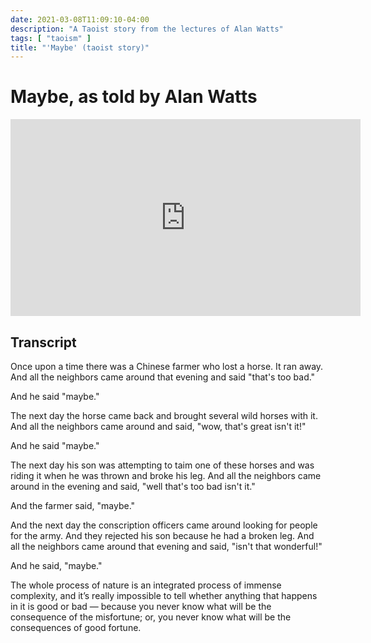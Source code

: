 ```yaml
---
date: 2021-03-08T11:09:10-04:00
description: "A Taoist story from the lectures of Alan Watts"
tags: [ "taoism" ]
title: "'Maybe' (taoist story)"
---
```


# Maybe, as told by Alan Watts

<iframe width="560" height="315" src="https://www.youtube.com/embed/OX0OARBqBp0" title="YouTube video player" frameborder="0" allow="accelerometer; autoplay; clipboard-write; encrypted-media; gyroscope; picture-in-picture" allowfullscreen></iframe>

## Transcript

Once upon a time there was a Chinese farmer who lost a horse. It ran away. And all the neighbors came around that evening and said "that's too bad."

And he said "maybe."

The next day the horse came back and brought several wild horses with it. And all the neighbors came around and said, "wow, that's great isn't it!"

And he said "maybe."

The next day his son was attempting to taim one of these horses and was riding it when he was thrown and broke his leg. And all the neighbors came around in the evening and said, "well that's too bad isn't it."

And the farmer said, "maybe."

And the next day the conscription officers came around looking for people for the army. And they rejected his son because he had a broken leg. And all the neighbors came around that evening and said, "isn't that wonderful!"

And he said, "maybe."

The whole process of nature is an integrated process of immense complexity, and it’s really impossible to tell whether anything that happens in it is good or bad — because you never know what will be the consequence of the misfortune; or, you never know what will be the consequences of good fortune.
